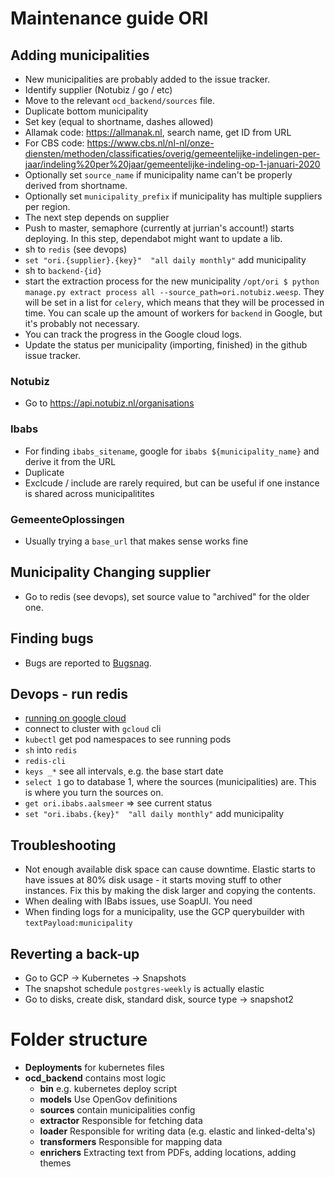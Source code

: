 # Maintenance guide ORI

## Adding municipalities

- New municipalities are probably added to the issue tracker.
- Identify supplier (Notubiz / go / etc)
- Move to the relevant `ocd_backend/sources` file.
- Duplicate bottom municipality
- Set key (equal to shortname, dashes allowed)
- Allamak code: https://allmanak.nl, search name, get ID from URL
- For CBS code: https://www.cbs.nl/nl-nl/onze-diensten/methoden/classificaties/overig/gemeentelijke-indelingen-per-jaar/indeling%20per%20jaar/gemeentelijke-indeling-op-1-januari-2020
- Optionally set `source_name` if municipality name can't be properly derived from shortname.
- Optionally set `municipality_prefix` if municipality has multiple suppliers per region.
- The next step depends on supplier
- Push to master, semaphore (currently at jurrian's account!) starts deploying. In this step, dependabot might want to update a lib.
- sh to `redis` (see devops)
- `set "ori.{supplier}.{key}"  "all daily monthly"` add municipality
- sh to `backend-{id}`
- start the extraction process for the new municipality `/opt/ori $ python manage.py extract process all --source_path=ori.notubiz.weesp`. They will be set in a list for `celery`, which means that they will be processed in time. You can scale up the amount of workers for `backend` in Google, but it's probably not necessary.
- You can track the progress in the Google cloud logs.
- Update the status per municipality (importing, finished) in the github issue tracker.

### Notubiz

- Go to https://api.notubiz.nl/organisations

### Ibabs

- For finding `ibabs_sitename`, google for `ibabs ${municipality_name}` and derive it from the URL
- Duplicate
- Exclcude / include are rarely required, but can be useful if one instance is shared across municipalitites

### GemeenteOplossingen

- Usually trying a `base_url` that makes sense works fine

## Municipality Changing supplier

- Go to redis (see devops), set source value to "archived" for the older one.

## Finding bugs

- Bugs are reported to [Bugsnag](https://app.bugsnag.com/argu/ori/errors).

## Devops - run redis

- [running on google cloud](https://console.cloud.google.com/kubernetes/list?project=open-raadsinformatie-52162&authuser=1&folder&organizationId)
- connect to cluster with `gcloud` cli
- `kubectl` get pod namespaces to see running pods
- `sh` into `redis`
- `redis-cli`
- `keys _*` see all intervals¸ e.g. the base start date
- `select 1` go to database 1, where the sources (municipalities) are. This is where you turn the sources on.
- `get ori.ibabs.aalsmeer` => see current status
- `set "ori.ibabs.{key}"  "all daily monthly"` add municipality

## Troubleshooting

- Not enough available disk space can cause downtime. Elastic starts to have issues at 80% disk usage - it starts moving stuff to other instances. Fix this by making the disk larger and copying the contents.
- When dealing with IBabs issues, use SoapUI. You need
- When finding logs for a municipality, use the GCP querybuilder with `textPayload:municipality`

## Reverting a back-up

- Go to GCP -> Kubernetes -> Snapshots
- The snapshot schedule `postgres-weekly` is actually elastic
- Go to disks, create disk, standard disk, source type -> snapshot2

# Folder structure

- **Deployments** for kubernetes files
- **ocd_backend** contains most logic
  - **bin** e.g. kubernetes deploy script
  - **models** Use OpenGov definitions
  - **sources** contain municipalities config
  - **extractor** Responsible for fetching data
  - **loader** Responsible for writing data (e.g. elastic and linked-delta's)
  - **transformers** Responsible for mapping data
  - **enrichers** Extracting text from PDFs, adding locations, adding themes
